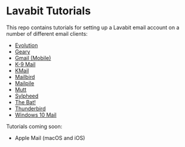 # Lavabit Tutorials

This repo contains tutorials for setting up a Lavabit email account
on a number of different email clients:

- [Evolution](evolution/README.md)
- [Geary](geary/README.md)
- [Gmail (Mobile)](gmail/README.md)
- [K-9 Mail](k9/README.md)
- [KMail](kmail/README.md)
- [Mailbird](mailbird/README.md)
- [Mailpile](mailpile/README.md)
- [Mutt](mutt/)
- [Sylpheed](sylpheed/README.md)
- [The Bat!](thebat/README.md)
- [Thunderbird](thunderbird/README.md)
- [Windows 10 Mail](win10mail/README.md)

Tutorials coming soon:

- Apple Mail (macOS and iOS)
